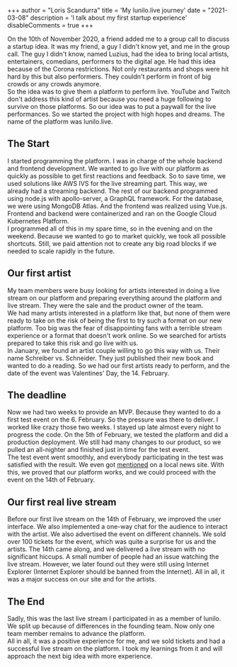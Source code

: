 +++
author = "Loris Scandurra"
title = 'My lunilo.live journey'
date = "2021-03-08"
description = 'I talk about my first startup experience'
disableComments = true
+++

On the 10th of November 2020, a friend added me to a group call to discuss a startup idea. It was my friend, a guy I didn't know yet, and me in the group call. The guy I didn't know, named Luzius, had the idea to bring local artists, entertainers, comedians, performers to the digital age. He had this idea because of the Corona restrictions. Not only restaurants and shops were hit hard by this but also performers. They couldn't perform in front of big crowds or any crowds anymore.  
So the idea was to give them a platform to perform live. YouTube and Twitch don't address this kind of artist because you need a huge following to survive on those platforms. So our idea was to put a paywall for the live performances. So we started the project with high hopes and dreams. The name of the platform was lunilo.live.

## The Start

I started programming the platform. I was in charge of the whole backend and frontend development. We wanted to go live with our platform as quickly as possible to get first reactions and feedback. So to save time, we used solutions like AWS IVS for the live streaming part. This way, we already had a streaming backend. The rest of our backend programmed using node.js with apollo-server, a GraphQL framework. For the database, we were using MongoDB Atlas. And the frontend was realized using Vue.js. Frontend and backend were containerized and ran on the Google Cloud Kubernetes Platform.<br>I programmed all of this in my spare time, so in the evening and on the weekend. Because we wanted to go to market quickly, we took all possible shortcuts. Still, we paid attention not to create any big road blocks if we needed to scale rapidly in the future.

## Our first artist

My team members were busy looking for artists interested in doing a live stream on our platform and preparing everything around the platform and live stream. They were the sale and the product owner of the team.  
We had many artists interested in a platform like that, but none of them were ready to take on the risk of being the first to try such a format on our new platform. Too big was the fear of disappointing fans with a terrible stream experience or a format that doesn't work online. So we searched for artists prepared to take this risk and go live with us.  
In January, we found an artist couple willing to go this way with us. Their name Schreiber vs. Schneider. They just published their new book and wanted to do a reading. So we had our first artists ready to perform, and the date of the event was Valentines' Day, the 14. February.

## The deadline

Now we had two weeks to provide an MVP. Because they wanted to do a first test event on the 6. February. So the pressure was there to deliver. I worked like crazy those two weeks. I stayed up late almost every night to progress the code. On the 5th of February, we tested the platform and did a production deployment. We still had many changes to our product, so we pulled an all-nighter and finished just in time for the test event.  
The test event went smoothly, and everybody participating in the test was satisfied with the result. We even got [mentioned](https://www.badenertagblatt.ch/aargau/baden/bad-zurzach-geheimnissen-der-liebe-auf-der-spur-schreiber-schneider-kommen-in-die-stuben-ihrer-zuhoerer-ld.2095750) on a local news site. With this, we proved that our platform works, and we could proceed with the event on the 14th of February.

## Our first real live stream

Before our first live stream on the 14th of February, we improved the user interface. We also implemented a one-way chat for the audience to interact with the artist. We also advertised the event on different channels. We sold over 100 tickets for the event, which was quite a surprise for us and the artists. The 14th came along, and we delivered a live stream with no significant hiccups. A small number of people had an issue watching the live stream. However, we later found out they were still using Internet Explorer (Internet Explorer should be banned from the Internet). All in all, it was a major success on our site and for the artists.

## The End

Sadly, this was the last live stream I participated in as a member of lunilo. We split up because of differences in the founding team. Now only one team member remains to advance the platform.  
All in all, it was a positive experience for me, and we sold tickets and had a successful live stream on the platform. I took my learnings from it and will approach the next big idea with more experience.